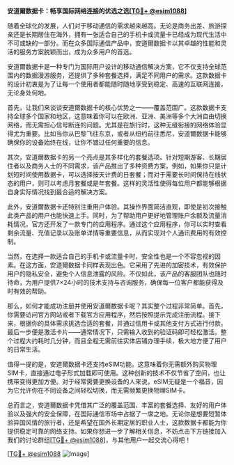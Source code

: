 **安道爾数据卡：畅享国际网络连接的优选之选[[TG💪+ @esim1088](https://t.me/s/esim1088)]**

随着全球化的发展，人们对于移动通信的需求越来越高。无论是商务出差、旅游探亲还是长期居住在海外，拥有一张适合自己的手机卡或流量卡已经成为现代生活中不可或缺的一部分。而在众多国际通信产品中，安道爾数据卡以其卓越的性能和灵活的服务方案脱颖而出，成为众多用户的首选。

安道爾数据卡是一种专门为国际用户设计的移动通信解决方案，它不仅支持全球范围内的数据漫游服务，还提供了多种套餐选择，满足不同用户的需求。这款数据卡的设计初衷是为了让每一个使用者都能随时随地享受到稳定、高速的互联网连接，无论身处何地。

首先，让我们来谈谈安道爾数据卡的核心优势之一——覆盖范围广。这款数据卡支持全球多个国家和地区，这意味着你可以在欧洲、亚洲、美洲等多个大洲自由切换网络，而无需担心信号断连的问题。尤其是在旅行时，这种无缝衔接的网络体验显得尤为重要。比如当你从巴黎飞往东京，或者从纽约前往悉尼，安道爾数据卡能够确保你的设备始终在线，让你不错过任何重要的信息。

其次，安道爾数据卡的另一个亮点是其多样化的套餐选项。针对短期游客、长期居住者以及商务人士的不同需求，该产品推出了多种资费方案。例如，如果你只是计划短时间使用数据卡，可以选择按天计费的日套餐；而对于需要长时间保持在线状态的用户，则可以考虑月套餐或是年套餐。这样的灵活性使得每位用户都能够根据自身实际情况找到最合适的解决方案。

此外，安道爾数据卡还特别注重用户体验。其操作界面简洁直观，即使是初次接触此类产品的用户也能快速上手。同时，为了帮助用户更好地管理账户余额及流量消耗情况，官方还开发了一款专门的应用程序。通过这个应用程序，你可以实时查看剩余流量、充值记录以及账单详情等重要信息，从而实现对个人通讯费用的有效控制。

当然，在选择一款适合自己的手机卡或流量卡时，安全性也是一个不容忽视的因素。在这方面，安道爾数据卡同样表现出色。它采用了先进的加密技术，有效保护用户的隐私安全，避免个人信息泄露的风险。不仅如此，该产品的客服团队也随时待命，为用户提供7×24小时的技术支持与咨询服务，确保每一位客户都能获得及时有效的帮助。

那么，如何才能成功注册并使用安道爾数据卡呢？其实整个过程非常简单。首先，你需要访问官方网站或者下载官方应用程序，然后按照提示完成注册流程。接下来，根据你的具体需求挑选合适的套餐，并通过信用卡或其他支付方式进行付款。最后一步便是激活卡片——通常情况下，只需输入收到的验证码即可轻松激活。整个过程大约耗时几分钟，而且全程无需前往实体店铺办理手续，极大地方便了用户的日常生活。

值得一提的是，安道爾数据卡还支持eSIM功能。这意味着你无需额外购买物理SIM卡，直接通过电子形式加载即可使用。这种创新的技术不仅节省了空间，也让携带变得更加方便。对于经常需要更换设备的人来说，eSIM无疑是一个福音，因为它允许你在不同设备之间轻松切换，而无需频繁更换物理SIM卡。

总而言之，安道爾数据卡凭借其广泛的覆盖范围、丰富的套餐选择、友好的用户体验以及强大的安全保障，在国际通信市场中占据了一席之地。无论你是想要短暂体验异国风情的旅行者，还是希望在国外长期定居的职业人士，这款数据卡都能为你提供稳定可靠的网络支持。如果你想进一步了解相关信息，不妨点击下方链接加入我们的讨论群组[[TG💪+ @esim1088](https://t.me/s/esim1088)]，与其他用户一起交流心得吧！

[[TG💪+ @esim1088](https://t.me/s/esim1088) ![Image](https://i.postimg.cc/4NQfJmqS/Snipaste-2025-05-13-00-14-12.png)]